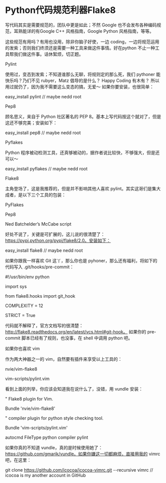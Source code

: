 # Python代码规范利器Flake8

写代码其实是需要规范的，团队中更是如此；不然 Google 也不会发布各种编码规范，耳熟能详的有Google C++ 风格指南，Google Python
风格指南，等等。

这些规范有用吗？有用也没用，除非你脑子好使，一边 coding，一边将规范运用的发紫；否则我们终须还是需要一种工具来做这件事情。好在python
不止一种工具帮我们做这件事。话休絮烦，切正题。

Pylint

使用过，变态到发紫；不知道谁那么无聊，将规则定的那么死，我们 pythoner 能快乐吗？乃们不见 rubyer，Matz 倡导的是什么？ Happy
Coding 有木有？ 所以用过就仍了，因为我不需要这么变态的搞，无爱～ 如果你要安装，也很简单：

<php>easy_install pylint // maybe nedd root</php>

Pep8

顾名思义，来自于 Python 社区著名的 PEP 8。基本上写代码按这个就对了，但是这还不够完美；安装如下：

easy_install pep8 // maybe nedd root

  

Pyflakes

  

Python 程序被动检测工具，还真够被动的，据作者说比较快，不够强大，但是还可以～

easy_install pyflakes // maybe nedd root

Flake8

  

主角登场了，这是我推荐的，但是并不影响其他人喜欢 pylint。其实这哥们是集大成者，是以下三个工具的包装：

PyFlakes

Pep8

Ned Batchelder’s McCabe script

好处不说了，关键是可扩展的，这儿说的很清楚了：https://pypi.python.org/pypi/flake8/2.0。安装如下：

easy_install flake8 // maybe nedd root

如果你跟我一样喜欢 Git 这丫，那么你也是 pyhoner，那么还有福利，将如下的代码写入 .git/hooks/pre-commit：

#!/usr/bin/env python

import sys

from flake8.hooks import git_hook

  

COMPLEXITY = 12

STRICT = True

  

代码就不解释了，官方文档写的很清楚：http://flake8.readthedocs.org/en/latest/vcs.html#git-hook。
如果你的 pre-commit 脚本已经有了规则，也没事，在 shell 中调用 python 吧。

如果你也喜欢 vim

  

作为两大神器之一的 vim，自然要有插件来享受以上工具的：

nvie/vim-flake8

vim-scripts/pylint.vim

看到上面的列举，你应该会知道我在说什么了，没错，用 vundle 安装：

" Flake8 plugin for Vim.

Bundle 'nvie/vim-flake8'

" compiler plugin for python style checking tool.

Bundle 'vim-scripts/pylint.vim'

autocmd FileType python compiler pylint

  

如果你真的不知道 vundle，真的是时候使用她了：https://github.com/gmarik/vundle。如果你嫌这一切都麻烦，直接用我的
vimrc 吧，在这里：

  

git clone https://github.com/icocoa/icocoa-vimrc.git --recursive vimrc //
icocoa is my another account in GitHub

  

